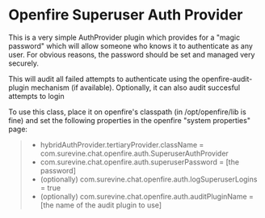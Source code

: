 Openfire Superuser Auth Provider
================================

This is a very simple AuthProvider plugin which provides for a "magic password" which will
allow someone who knows it to authenticate as any user.  For obvious reasons, the password
should be set and managed very securely.

This will audit all failed attempts to authenticate using the openfire-audit-plugin
mechanism (if available).  Optionally, it can also audit succesful attempts to login

To use this class, place it on openfire's classpath (in /opt/openfire/lib
is fine) and set the following properties in the openfire
"system properties" page:

> * hybridAuthProvider.tertiaryProvider.className = com.surevine.chat.openfire.auth.SuperuserAuthProvider
> * com.surevine.chat.openfire.auth.superuserPassword = [the password]
> * (optionally)  com.surevine.chat.openfire.auth.logSuperuserLogins = true 
> * (optionally)  com.surevine.chat.openfire.auth.auditPluginName = [the name of the audit plugin to use]
